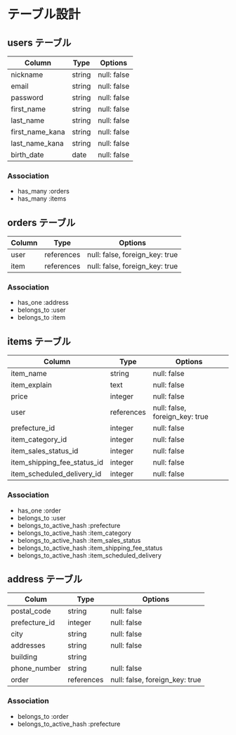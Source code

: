 # テーブル設計

## users テーブル

| Column          | Type   | Options     |
| --------------- | ------ | ----------- |
| nickname        | string | null: false |
| email           | string | null: false |
| password        | string | null: false |
| first_name      | string | null: false |
| last_name       | string | null: false |
| first_name_kana | string | null: false |
| last_name_kana  | string | null: false |
| birth_date      | date   | null: false |

### Association

- has_many :orders
- has_many :items

## orders テーブル

| Column  | Type       | Options                        |
| ------- | ---------- | ------------------------------ |
| user    | references | null: false, foreign_key: true |
| item    | references | null: false, foreign_key: true |

### Association

- has_one :address
- belongs_to :user
- belongs_to :item

## items テーブル

| Column                      | Type       | Options                        |
| --------------------------- | ---------- | ------------------------------ |
| item_name                   | string     | null: false                    |
| item_explain                | text       | null: false                    |
| price                       | integer    | null: false                    |
| user                        | references | null: false, foreign_key: true |
| prefecture_id               | integer    | null: false                    |
| item_category_id            | integer    | null: false                    |
| item_sales_status_id        | integer    | null: false                    |
| item_shipping_fee_status_id | integer    | null: false                    |
| item_scheduled_delivery_id  | integer    | null: false                    |


### Association

- has_one :order
- belongs_to :user
- belongs_to_active_hash :prefecture
- belongs_to_active_hash :item_category
- belongs_to_active_hash :item_sales_status
- belongs_to_active_hash :item_shipping_fee_status
- belongs_to_active_hash :item_scheduled_delivery

## address テーブル

| Colum         | Type       | Options       |
| ------------- | ---------- | ------------------------------ |
| postal_code   | string     | null: false                    |
| prefecture_id | integer    | null: false                    |
| city          | string     | null: false                    |
| addresses     | string     | null: false                    |
| building      | string     |                                |
| phone_number  | string     | null: false                    |
| order         | references | null: false, foreign_key: true |

### Association

- belongs_to :order
- belongs_to_active_hash :prefecture